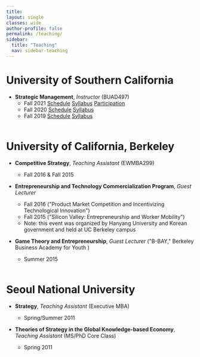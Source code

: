 ```yaml
---
title: 
layout: single
classes: wide
author-profile: false
permalink: /teaching/
sidebar:
  title: "Teaching"
  nav: sidebar-teaching
---
```

<div style="margin-top:10px;"></div> <!-- -30px -->

# University of Southern California

+ **Strategic Management**, *Instructor* (BUAD497)
  + Fall 2021 <a href="https://classes.usc.edu/term-20213/course/buad-497/" class="btn btn--info btn--small">Schedule</a>
  <a href="https://web-app.usc.edu/soc/syllabus/20213/15099.pdf" class="btn btn--warning btn--small">Syllabus</a>
  <a href="https://docs.google.com/forms/d/e/1FAIpQLSfqQtdB7KRP8e2PTjkS_71FRxXP5ipo4zP_OZyYkKtKZE-47Q/viewform?usp=sf_link" class="btn btn--success btn--small">Participation</a>  
  + Fall 2020 <a href="https://classes.usc.edu/term-20203/course/buad-497/" class="btn btn--info btn--small">Schedule</a>
  <a href="https://web-app.usc.edu/soc/syllabus/20203/15106.pdf" class="btn btn--warning btn--small">Syllabus</a>
  + Fall 2019 <a href="https://classes.usc.edu/term-20193/course/buad-497/" class="btn btn--info btn--small">Schedule</a>
  <a href="https://web-app.usc.edu/soc/syllabus/20193/15106.pdf" class="btn btn--warning btn--small">Syllabus</a><br><br>

# University of California, Berkeley

+ **Competitive Strategy**, *Teaching Assistant* (EWMBA299)
  + Fall 2016 & Fall 2015

+ **Entrepreneurship and Technology Commercialization Program**, *Guest Lecturer*<br />  
  + Fall 2016 ("Product Market Competition and Incentivizing Technological Innovation")
  + Fall 2015 ("Silicon Valley: Entrepreneurship and Worker Mobility")
  + Note: this event was organized by Hanyang University and Korean government and held at UC Berkeley campus

+ **Game Theory and Entrepreneurship**, *Guest Lecturer* ("B-BAY," Berkeley Business Academy for Youth )
  + Summer 2015<br><br>

# Seoul National University

+ **Strategy**, *Teaching Assistant* (Executive MBA)
  + Spring/Summer 2011

+ **Theories of Strategy in the Global Knowledge-based Economy**, *Teaching Assistant* (MS/PhD Core Class)
  + Spring 2011
<br>
<br>
<br>
<br>
